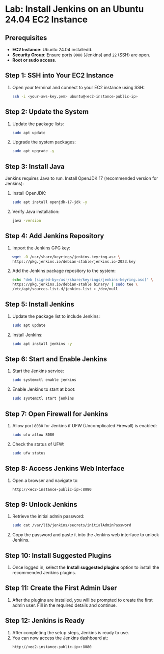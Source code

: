 # Lab: Install Jenkins on an Ubuntu 24.04 EC2 Instance

## Prerequisites
- **EC2 Instance**: Ubuntu 24.04 installedd.
- **Security Group**: Ensure ports `8080` (Jenkins) and `22` (SSH) are open.
- **Root or sudo access**.

## Step 1: SSH into Your EC2 Instance
1. Open your terminal and connect to your EC2 instance using SSH:
    ```bash
    ssh -i <your-aws-key.pem> ubuntu@<ec2-instance-public-ip>
    ```

## Step 2: Update the System
1. Update the package lists:
    ```bash
    sudo apt update
    ```
2. Upgrade the system packages:
    ```bash
    sudo apt upgrade -y
    ```

## Step 3: Install Java
Jenkins requires Java to run. Install OpenJDK 17 (recommended version for Jenkins):
1. Install OpenJDK:
    ```bash
    sudo apt install openjdk-17-jdk -y
    ```
2. Verify Java installation:
    ```bash
    java -version
    ```

## Step 4: Add Jenkins Repository
1. Import the Jenkins GPG key:
    ```bash
    wget -O /usr/share/keyrings/jenkins-keyring.asc \
    https://pkg.jenkins.io/debian-stable/jenkins.io-2023.key
    ```
2. Add the Jenkins package repository to the system:
    ```bash
    echo "deb [signed-by=/usr/share/keyrings/jenkins-keyring.asc]" \
    https://pkg.jenkins.io/debian-stable binary/ | sudo tee \
    /etc/apt/sources.list.d/jenkins.list > /dev/null
    ```

## Step 5: Install Jenkins
1. Update the package list to include Jenkins:
    ```bash
    sudo apt update
    ```
2. Install Jenkins:
    ```bash
    sudo apt install jenkins -y
    ```

## Step 6: Start and Enable Jenkins
1. Start the Jenkins service:
    ```bash
    sudo systemctl enable jenkins
    ```
2. Enable Jenkins to start at boot:
    ```bash
    sudo systemctl start jenkins
    ```

## Step 7: Open Firewall for Jenkins
1. Allow port `8080` for Jenkins if UFW (Uncomplicated Firewall) is enabled:
    ```bash
    sudo ufw allow 8080
    ```
2. Check the status of UFW:
    ```bash
    sudo ufw status
    ```

## Step 8: Access Jenkins Web Interface
1. Open a browser and navigate to:
    ```
    http://<ec2-instance-public-ip>:8080
    ```

## Step 9: Unlock Jenkins
1. Retrieve the initial admin password:
    ```bash
    sudo cat /var/lib/jenkins/secrets/initialAdminPassword
    ```
2. Copy the password and paste it into the Jenkins web interface to unlock Jenkins.

## Step 10: Install Suggested Plugins
1. Once logged in, select the **Install suggested plugins** option to install the recommended Jenkins plugins.

## Step 11: Create the First Admin User
1. After the plugins are installed, you will be prompted to create the first admin user. Fill in the required details and continue.

## Step 12: Jenkins is Ready
1. After completing the setup steps, Jenkins is ready to use.
2. You can now access the Jenkins dashboard at:
    ```
    http://<ec2-instance-public-ip>:8080
    ```

